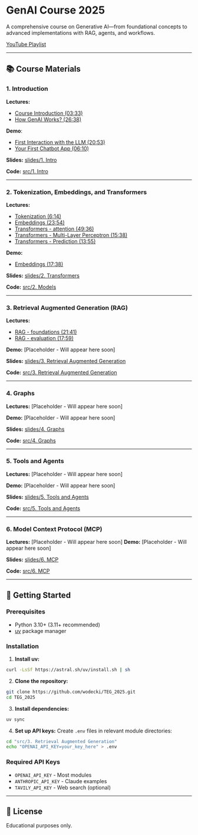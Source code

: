# GenAI Course 2025

A comprehensive course on Generative AI—from foundational concepts to advanced implementations with RAG, agents, and workflows.

[YouTube Playlist](https://www.youtube.com/playlist?list=PLOiItT5FLNRqp8sK9t-Hi2xRjZgg1SE44)

---

## 📚 Course Materials

### 1. Introduction
**Lectures:** 
- [Course Introduction (03:33)](https://www.youtube.com/watch?v=46FcfsccTyk)
- [How GenAI Works? (26:38)](https://youtu.be/q-As4OK1f5E)

**Demo**:

- [First Interaction with the LLM (20:53)](https://youtu.be/xwz0UPodgHY)
- [Your First Chatbot App (06:10)](https://youtu.be/C9ireExNgvU?si=3vRY_Sv43WGmaa8a)

**Slides:** [slides/1. Intro](https://github.com/wodecki/TEG_2025/blob/main/slides/1.%20Intro)

**Code:** [src/1. Intro](https://github.com/wodecki/TEG_2025/tree/main/src/1.%20Intro)

---

### 2. Tokenization, Embeddings, and Transformers
**Lectures:** 
- [Tokenization (6:14)](https://youtu.be/mltPLwiCPZM)
- [Embeddings (23:54)](https://youtu.be/P2DnCGjcukA)
- [Transformers - attention (49:36)](https://youtu.be/8iarkQsyzbw)
- [Transformers - Multi-Layer Perceptron (15:38)](https://youtu.be/hpQcTglAByo)
- [Transformers - Prediction (13:55)](https://youtu.be/4pRkJuKTaR0)

**Demo:**
- [Embeddings (17:38)](https://youtu.be/zkfbIZlD89M)

**Slides:** [slides/2. Transformers](https://github.com/wodecki/TEG_2025/blob/main/slides/2.%20Transformers)

**Code:** [src/2. Models](https://github.com/wodecki/TEG_2025/tree/main/src/2.%20Models)

---

### 3. Retrieval Augmented Generation (RAG)
**Lectures:** 
- [RAG - foundations (21:41)](https://youtu.be/xtctSETgUgM)
- [RAG - evaluation (17:59)](https://youtu.be/MiTLJKbO1Q8)

**Demo:** [Placeholder - Will appear here soon]

**Slides:** [slides/3. Retrieval Augmented Generation](https://github.com/wodecki/TEG_2025/blob/main/slides/3.%20Retrieval%20Augmented%20Generation)

**Code:** [src/3. Retrieval Augmented Generation](https://github.com/wodecki/TEG_2025/tree/main/src/3.%20Retrieval%20Augmented%20Generation)

---

### 4. Graphs
**Lectures:** [Placeholder - Will appear here soon]

**Demo:** [Placeholder - Will appear here soon]

**Slides:** [slides/4. Graphs](https://github.com/wodecki/TEG_2025/blob/main/slides/4.%20Graphs)

**Code:** [src/4. Graphs](https://github.com/wodecki/TEG_2025/tree/main/src/4.%20Graphs)

---

### 5. Tools and Agents
**Lectures:** [Placeholder - Will appear here soon]

**Demo:** [Placeholder - Will appear here soon]

**Slides:** [slides/5. Tools and Agents](https://github.com/wodecki/TEG_2025/blob/main/slides/5.%20Tools%20and%20Agents)

**Code:** [src/5. Tools and Agents](https://github.com/wodecki/TEG_2025/tree/main/src/5.%20Tools%20and%20Agents)

---

### 6. Model Context Protocol (MCP)
**Lectures:** [Placeholder - Will appear here soon]
**Demo:** [Placeholder - Will appear here soon]

**Slides:** [slides/6. MCP](https://github.com/wodecki/TEG_2025/blob/main/slides/6.%20MCP)

**Code:** [src/6. MCP](https://github.com/wodecki/TEG_2025/tree/main/src/6.%20MCP)

---

## 🚀 Getting Started

### Prerequisites
- Python 3.10+ (3.11+ recommended)
- [uv](https://github.com/astral-sh/uv) package manager

### Installation

1. **Install uv:**
```bash
curl -LsSf https://astral.sh/uv/install.sh | sh
```

2. **Clone the repository:**
```bash
git clone https://github.com/wodecki/TEG_2025.git
cd TEG_2025
```

3. **Install dependencies:**
```bash
uv sync
```

4. **Set up API keys:**
Create `.env` files in relevant module directories:
```bash
cd "src/3. Retrieval Augmented Generation"
echo "OPENAI_API_KEY=your_key_here" > .env
```

### Required API Keys
- `OPENAI_API_KEY` - Most modules
- `ANTHROPIC_API_KEY` - Claude examples
- `TAVILY_API_KEY` - Web search (optional)

---

## 📝 License

Educational purposes only.
